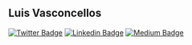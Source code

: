 ## Luis Vasconcellos
[![Twitter Badge](https://img.shields.io/badge/-@lfv89-1ca0f1?style=flat-square&labelColor=1ca0f1&logo=twitter&logoColor=white&link=https://twitter.com/lfv89)](https://twitter.com/lfv89) [![Linkedin Badge](https://img.shields.io/badge/lfv89-blue?style=flat-square&logo=Linkedin&logoColor=white&link=https://www.linkedin.com/in/lfv89/)](https://www.linkedin.com/in/lfv89/) [![Medium Badge](https://img.shields.io/badge/-@lfv89-03a57a?style=flat-square&labelColor=000000&logo=Medium&link=https://medium.com/@lfv89/)](https://medium.com/@lfv89/)

